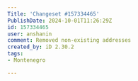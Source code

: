 ```yaml
---
Title: 'Changeset #157334465'
PublishDate: 2024-10-01T11:26:29Z
id: 157334465
user: anshanin
comment: Removed non-existing addresses
created_by: iD 2.30.2
tags:
- Montenegro

---
```

